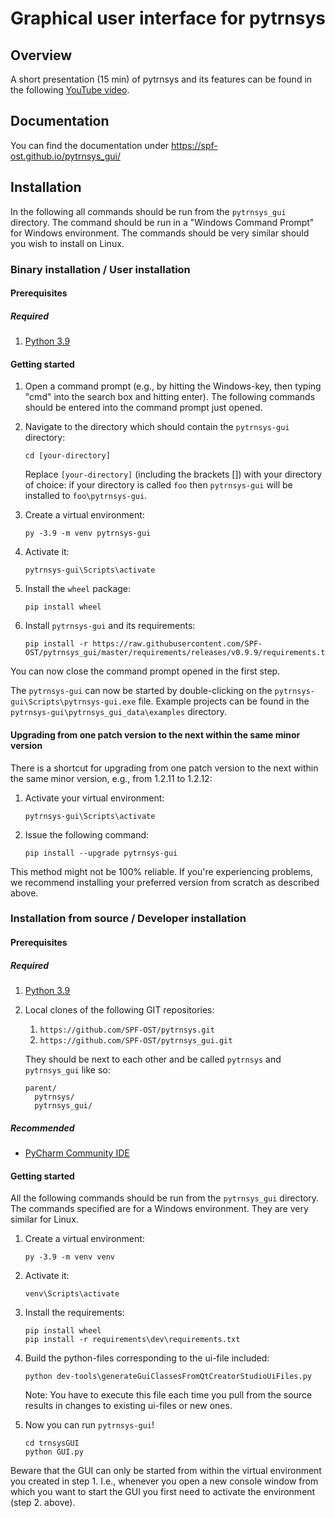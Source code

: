 # Graphical user interface for pytrnsys

## Overview

A short presentation (15 min) of pytrnsys and its features can be found in the following 
[YouTube video](https://www.youtube.com/watch?v=B1BSjYRKuVM).

## Documentation

You can find the documentation under https://spf-ost.github.io/pytrnsys_gui/ 

## Installation

In the following all commands should be run from the `pytrnsys_gui` directory. The command should be run in a 
"Windows Command Prompt" for Windows environment. The commands should be very similar should you wish to install on
Linux.

### Binary installation / User installation

#### Prerequisites

##### Required

1. [Python 3.9](https://www.python.org/downloads/)

#### Getting started

1. Open a command prompt (e.g., by hitting the Windows-key, then typing "cmd" 
   into the search box and hitting enter). The following commands should be entered
   into the command prompt just opened.

1. Navigate to the directory which should contain the `pytrnsys-gui` directory:
    ```commandline
    cd [your-directory]
    ```
   Replace `[your-directory]` (including the brackets []) with your directory of choice: if your
directory is called `foo` then `pytrnsys-gui` will be installed to `foo\pytrnsys-gui`.
   
1. Create a virtual environment:
    ```commandline
    py -3.9 -m venv pytrnsys-gui
    ```
1. Activate it:
    ```commandline
    pytrnsys-gui\Scripts\activate
    ```
1. Install the `wheel` package:
    ```commandline
    pip install wheel
    ```
         
1. Install `pytrnsys-gui` and its requirements:
    ```commandline
    pip install -r https://raw.githubusercontent.com/SPF-OST/pytrnsys_gui/master/requirements/releases/v0.9.9/requirements.txt
    ```
   
You can now close the command prompt opened in the first step.

The `pytrnsys-gui` can now be started by double-clicking on the 
`pytrnsys-gui\Scripts\pytrnsys-gui.exe` file. Example projects can be found in the
`pytrnsys-gui\pytrnsys_gui_data\examples` directory.


#### Upgrading from one patch version to the next within the same minor version
There is a shortcut for upgrading from one patch version to the next within the same minor version, e.g., from
1.2.11 to 1.2.12:

1. Activate your virtual environment:
    ```commandline
    pytrnsys-gui\Scripts\activate

1. Issue the following command:
    ```commandline
    pip install --upgrade pytrnsys-gui
   
This method might not be 100% reliable. If you're experiencing problems, we recommend installing your preferred
version from scratch as described above.


### Installation from source / Developer installation

#### Prerequisites

##### Required

1. [Python 3.9](https://www.python.org/downloads/)
1. Local clones of the following GIT repositories:
    1. `https://github.com/SPF-OST/pytrnsys.git`
    1. `https://github.com/SPF-OST/pytrnsys_gui.git`

    They should be next to each other and be called `pytrnsys` and `pytrnsys_gui` like so:
    ```
    parent/
      pytrnsys/
      pytrnsys_gui/
    ```

##### Recommended
* [PyCharm Community IDE](https://www.jetbrains.com/pycharm/downloa)

#### Getting started

All the following commands should be run from the `pytrnsys_gui` directory. The commands
specified are for a Windows environment. They are very similar for Linux.

1. Create a virtual environment:
    ```commandline
    py -3.9 -m venv venv
    ```
1. Activate it:
    ```commandline
    venv\Scripts\activate
    ```
1. Install the requirements:
    ```commandline
    pip install wheel
    pip install -r requirements\dev\requirements.txt
    ```
   
1. Build the python-files corresponding to the ui-file included:
    ```commandline
   python dev-tools\generateGuiClassesFromQtCreatorStudioUiFiles.py
   ```
   Note: You have to execute this file each time you pull from the source results in changes to existing ui-files or new 
   ones.  
   
1. Now you can run `pytrnsys-gui`!
    ```commandline
    cd trnsysGUI
    python GUI.py
    ```
    
Beware that the GUI can only be started from within the virtual environment you created in step 1. 
I.e., whenever you open a new console window from which you want to start the GUI you first need 
to activate the environment (step 2. above).

